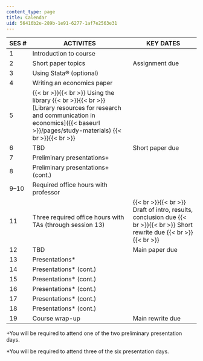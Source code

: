 ```yaml
---
content_type: page
title: Calendar
uid: 56416b2e-289b-1e91-6277-1af7e2563e31
---
```


| SES # | ACTIVITES | KEY DATES |
| --- | --- | --- |
| 1 | Introduction to course | &nbsp; |
| 2 | Short paper topics | Assignment due |
| 3 | Using Stata® (optional) | &nbsp; |
| 4 | Writing an economics paper | &nbsp; |
| 5 |  {{< br >}}{{< br >}} Using the library {{< br >}}{{< br >}} [Library resources for research and communication in economics]({{< baseurl >}}/pages/study-materials) {{< br >}}{{< br >}}  | &nbsp; |
| 6 | TBD | Short paper due |
| 7 | Preliminary presentations+ | &nbsp; |
| 8 | Preliminary presentations+ (cont.) | &nbsp; |
| 9–10 | Required office hours with professor | &nbsp; |
| 11 | Three required office hours with TAs (through session 13) |  {{< br >}}{{< br >}} Draft of intro, results, conclusion due {{< br >}}{{< br >}} Short rewrite due {{< br >}}{{< br >}}  |
| 12 | TBD | Main paper due |
| 13 | Presentations\* | &nbsp; |
| 14 | Presentations\* (cont.) | &nbsp; |
| 15 | Presentations\* (cont.) | &nbsp; |
| 16 | Presentations\* (cont.) | &nbsp; |
| 17 | Presentations\* (cont.) | &nbsp; |
| 18 | Presentations\* (cont.) | &nbsp; |
| 19 | Course wrap-up | Main rewrite due 

+You will be required to attend one of the two preliminary presentation days.

\*You will be required to attend three of the six presentation days.
